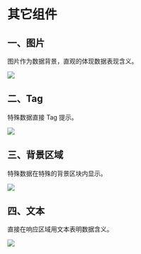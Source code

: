 <!--
index: 13
title: 其他
-->

# 其它组件

## 一、图片

图片作为数据背景，直观的体现数据表现含义。

<img src="https://os.alipayobjects.com/rmsportal/kgNelpNxINLNCPP.png">

## 二、Tag
 
特殊数据直接 Tag 提示。

<img src="https://os.alipayobjects.com/rmsportal/GQvupAZCyixskwH.png">

## 三、背景区域
 
特殊数据在特殊的背景区块内显示。

<img src="https://os.alipayobjects.com/rmsportal/zndZkKmNfcGGvRo.png">

## 四、文本
 
直接在响应区域用文本表明数据含义。

<img src="https://os.alipayobjects.com/rmsportal/GZDaSKbdPrrRIVP.png">
